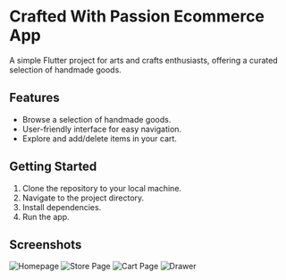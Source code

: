 # Crafted With Passion Ecommerce App

A simple Flutter project for arts and crafts enthusiasts, offering a curated selection of handmade goods.

## Features

- Browse a selection of handmade goods.
- User-friendly interface for easy navigation.
- Explore and add/delete items in your cart.

## Getting Started

1. Clone the repository to your local machine.
2. Navigate to the project directory.
3. Install dependencies.
4. Run the app.

## Screenshots

![Homepage](assets/images/ecommerce1.png)
![Store Page](assets/images/ecommerce2.png)
![Cart Page](assets/images/ecommerce3.png)
![Drawer](assets/images/ecommerce4.png)

